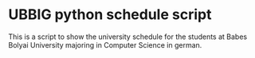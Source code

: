 # UBBIG python schedule script
This is a script to show the university schedule for the students at Babes Bolyai University majoring in Computer Science in german.
